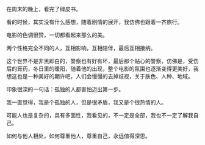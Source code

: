 在周末的晚上，看完了绿皮书。

看的时候，其实没有什么感想，随着剧情的展开，我仿佛也跟着一齐旅行。

电影的色调很赞，一切都看起来那么的美。

两个性格完全不同的人，互相影响，互相陪伴，最后互相接纳。

这个世界不是非黑即白的，警察也有好有坏，最后那个贴心的警察，仿佛是，受伤后的膏药，冬日里的暖阳，随着他的出现，整个电影的氛围也逐渐变得更美好，我想这也是一种美好的期许吧，人们会慢慢的去掉歧视，关于肤色、人种、地域。

印象很深的一句话：孤独的人都害怕迈出第一步。

我一直觉得，我是个孤独的人，但是很矛盾，我又是个很热情的人。

可能人也是复杂的，具有多面性，我看见的，不一定是全部，我也不一定了解我自己。

如何与他人相处，如何尊重他人，尊重自己，永远值得深思。